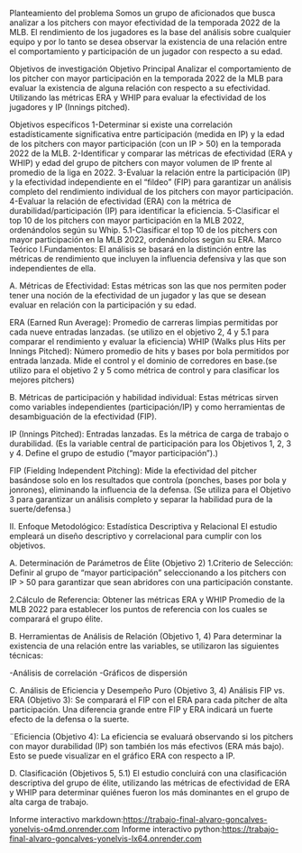Planteamiento del problema
Somos un grupo de aficionados que busca analizar a los pitchers con mayor efectividad de la temporada 2022 de la MLB. El rendimiento de los jugadores es la base del análisis sobre cualquier equipo y por lo tanto se desea observar la existencia de una relación entre el comportamiento y participación de un jugador con respecto a su edad.

Objetivos de investigación
Objetivo Principal
Analizar el comportamiento de los pitcher con mayor participación en la temporada 2022 de la MLB para evaluar la existencia de alguna relación con respecto a su efectividad. Utilizando las métricas ERA y WHIP para evaluar la efectividad de los jugadores y IP (Innings pitched).

Objetivos específicos
1-Determinar si existe una correlación estadísticamente significativa entre participación (medida en IP) y la edad de los pitchers con mayor participación (con un IP > 50) en la temporada 2022 de la MLB.
2-Identificar y comparar las métricas de efectividad (ERA y WHIP) y edad del grupo de pitchers con mayor volumen de IP frente al promedio de la liga en 2022.
3-Evaluar la relación entre la participación (IP) y la efectividad independiente en el “fildeo” (FIP) para garantizar un análisis completo del rendimiento individual de los pitchers con mayor participación.
4-Evaluar la relación de efectividad (ERA) con la métrica de durabilidad/participación (IP) para identificar la eficiencia.
5-Clasificar el top 10 de los pitchers con mayor participación en la MLB 2022, ordenándolos según su Whip.
5.1-Clasificar el top 10 de los pitchers con mayor participación en la MLB 2022, ordenándolos según su ERA.
Marco Teórico
I.Fundamentos:
El análisis se basará en la distinción entre las métricas de rendimiento que incluyen la influencia defensiva y las que son independientes de ella.

A. Métricas de Efectividad:
Estas métricas son las que nos permiten poder tener una noción de la efectividad de un jugador y las que se desean evaluar en relación con la participación y su edad.

ERA (Earned Run Average): Promedio de carreras limpias permitidas por cada nueve entradas lanzadas. (se utilizo en el objetivo 2, 4 y 5.1 para comparar el rendimiento y evaluar la eficiencia) WHIP (Walks plus Hits per Innings Pitched): Número promedio de hits y bases por bola permitidos por entrada lanzada. Mide el control y el dominio de corredores en base.(se utilizo para el objetivo 2 y 5 como métrica de control y para clasificar los mejores pitchers)

B. Métricas de participación y habilidad individual:
Estas métricas sirven como variables independientes (participación/IP) y como herramientas de desambiguación de la efectividad (FIP).

IP (Innings Pitched): Entradas lanzadas. Es la métrica de carga de trabajo o durabilidad. (Es la variable central de participación para los Objetivos 1, 2, 3 y 4. Define el grupo de estudio (“mayor participación”).)

FIP (Fielding Independent Pitching): Mide la efectividad del pitcher basándose solo en los resultados que controla (ponches, bases por bola y jonrones), eliminando la influencia de la defensa. (Se utiliza para el Objetivo 3 para garantizar un análisis completo y separar la habilidad pura de la suerte/defensa.)

II. Enfoque Metodológico: Estadística Descriptiva y Relacional
El estudio empleará un diseño descriptivo y correlacional para cumplir con los objetivos.

A. Determinación de Parámetros de Élite (Objetivo 2)
1.Criterio de Selección: Definir al grupo de “mayor participación” seleccionando a los pitchers con IP > 50 para garantizar que sean abridores con una participación constante.

2.Cálculo de Referencia: Obtener las métricas ERA y WHIP Promedio de la MLB 2022 para establecer los puntos de referencia con los cuales se comparará el grupo élite.

B. Herramientas de Análisis de Relación (Objetivo 1, 4)
Para determinar la existencia de una relación entre las variables, se utilizaron las siguientes técnicas:

-Análisis de correlación -Gráficos de dispersión

C. Análisis de Eficiencia y Desempeño Puro (Objetivo 3, 4)
Análisis FIP vs. ERA (Objetivo 3): Se comparará el FIP con el ERA para cada pitcher de alta participación. Una diferencia grande entre FIP y ERA indicará un fuerte efecto de la defensa o la suerte.

¨Eficiencia (Objetivo 4): La eficiencia se evaluará observando si los pitchers con mayor durabilidad (IP) son también los más efectivos (ERA más bajo). Esto se puede visualizar en el gráfico ERA con respecto a IP.

D. Clasificación (Objetivos 5, 5.1)
El estudio concluirá con una clasificación descriptiva del grupo de élite, utilizando las métricas de efectividad de ERA y WHIP para determinar quiénes fueron los más dominantes en el grupo de alta carga de trabajo.

Informe interactivo markdown:https://trabajo-final-alvaro-goncalves-yonelvis-o4md.onrender.com 
Informe interactivo python:https://trabajo-final-alvaro-goncalves-yonelvis-lx64.onrender.com
